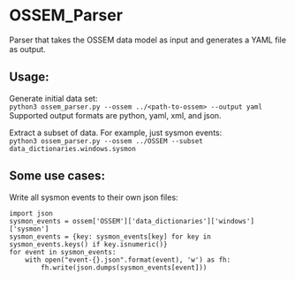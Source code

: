 # OSSEM_Parser
Parser that takes the OSSEM data model as input and generates a YAML file as output.


## Usage:
Generate initial data set:  
```python3 ossem_parser.py --ossem ../<path-to-ossem> --output yaml```
Supported output formats are python, yaml, xml, and json.

Extract a subset of data. For example, just sysmon events:  
```python3 ossem_parser.py --ossem ../OSSEM --subset data_dictionaries.windows.sysmon```

## Some use cases:
Write all sysmon events to their own json files:
```from data.ossem import ossem
import json
sysmon_events = ossem['OSSEM']['data_dictionaries']['windows']['sysmon']
sysmon_events = {key: sysmon_events[key] for key in sysmon_events.keys() if key.isnumeric()}
for event in sysmon_events:
    with open("event-{}.json".format(event), 'w') as fh:
        fh.write(json.dumps(sysmon_events[event]))
```
